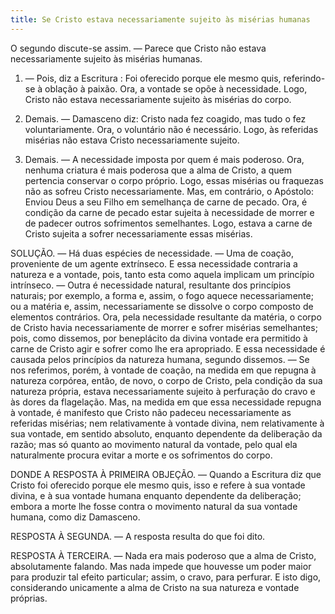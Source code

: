 ```yaml
---
title: Se Cristo estava necessariamente sujeito às misérias humanas
---
```


O segundo discute-se assim. — Parece que Cristo não estava necessariamente sujeito às misérias humanas.  

1. — Pois, diz a Escritura : Foi oferecido porque ele mesmo quis, referindo-se à oblação à paixão. Ora, a vontade se opõe à necessidade. Logo, Cristo não estava necessariamente sujeito às misérias do corpo.  

2. Demais. — Damasceno diz: Cristo nada fez coagido, mas tudo o fez voluntariamente. Ora, o voluntário não é necessário. Logo, às referidas misérias não estava Cristo necessariamente sujeito. 

3. Demais. — A necessidade imposta por quem é mais poderoso. Ora, nenhuma criatura é mais poderosa que a alma de Cristo, a quem pertencia conservar o corpo próprio. Logo, essas misérias ou fraquezas não as sofreu Cristo necessariamente.  Mas, em contrário, o Apóstolo: Enviou Deus a seu Filho em semelhança de carne de pecado. Ora, é condição da carne de pecado estar sujeita à necessidade de morrer e de padecer outros sofrimentos semelhantes. Logo, estava a carne de Cristo sujeita a sofrer necessariamente essas misérias.  

SOLUÇÃO. — Há duas espécies de necessidade. — Uma de coação, proveniente de um agente extrínseco. E essa necessidade contraria a natureza e a vontade, pois, tanto esta como aquela implicam um princípio intrínseco. — Outra é necessidade natural, resultante dos princípios naturais; por exemplo, a forma e, assim, o fogo aquece necessariamente; ou a matéria e, assim, necessariamente se dissolve o corpo composto de elementos contrários.  Ora, pela necessidade resultante da matéria, o corpo de Cristo havia necessariamente de morrer e sofrer misérias semelhantes; pois, como dissemos, por beneplácito da divina vontade era permitido à carne de Cristo agir e sofrer como lhe era apropriado. E essa necessidade é causada pelos princípios da natureza humana, segundo dissemos. — Se nos referimos, porém, à vontade de coação, na medida em que repugna à natureza corpórea, então, de novo, o corpo de Cristo, pela condição da sua natureza própria, estava necessariamente sujeito à perfuração do cravo e às dores da flagelação. Mas, na medida em que essa necessidade repugna à vontade, é manifesto que Cristo não padeceu necessariamente as referidas misérias; nem relativamente à vontade divina, nem relativamente à sua vontade, em sentido absoluto, enquanto dependente da deliberação da razão; mas só quanto ao movimento natural da vontade, pelo qual ela naturalmente procura evitar a morte e os sofrimentos do corpo.  

DONDE A RESPOSTA À PRIMEIRA OBJEÇÃO. — Quando a Escritura diz que Cristo foi oferecido porque ele mesmo quis, isso e refere à sua vontade divina, e à sua vontade humana enquanto dependente da deliberação; embora a morte lhe fosse contra o movimento natural da sua vontade humana, como diz Damasceno.  

RESPOSTA À SEGUNDA. — A resposta resulta do que foi dito.  

RESPOSTA À TERCEIRA. — Nada era mais poderoso que a alma de Cristo, absolutamente falando. Mas nada impede que houvesse um poder maior para produzir tal efeito particular; assim, o cravo, para perfurar. E isto digo, considerando unicamente a alma de Cristo na sua natureza e vontade próprias.